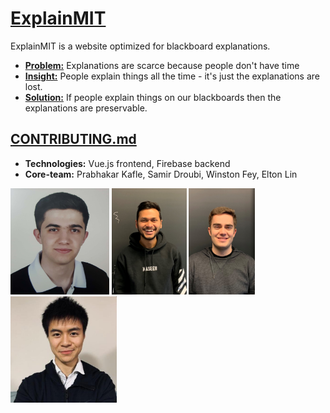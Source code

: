 # [ExplainMIT](https://medium.com/@eltonlin1998/feynman-overview-338034dcb426) 
ExplainMIT is a website optimized for blackboard explanations. 

* **[Problem:](https://medium.com/@eltonlin1998/look-and-youll-see-71cb92125baa)** 
Explanations are scarce because people don't have time
* **[Insight:](https://medium.com/@eltonlin1998/how-explainmit-optimizes-efficiency-for-content-creation-b0162895ff81)** 
People explain things all the time - it's just the explanations are lost.
* **[Solution:](https://www.youtube.com/watch?v=POis_ihKexo)**
If people explain things on our blackboards then the explanations are preservable. 

## [CONTRIBUTING.md](documentation/CONTRIBUTING.md)
- **Technologies:** Vue.js frontend, Firebase backend
- **Core-team:** Prabhakar Kafle, Samir Droubi, Winston Fey, Elton Lin
<p float="left">
  <img src="documentation/Samir.png" alt="member photo" height="170"/>
  <img src="documentation/Prabhakar.jpg" alt="member photo" height="170"/>
  <img src="documentation/Winston.jpg" alt="member photo" height="170"/>
  <img src="documentation/Elton.png" alt="member photo" height="170"/>
</p>
 
                                                                    

                                                                    
                                                             
